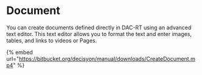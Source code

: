 # Document

You can create documents defined directly in DAC-RT using an advanced text editor. This text editor allows you to format the text and enter images, tables, and links to videos or Pages.

{% embed url="https://bitbucket.org/decisyon/manual/downloads/CreateDocument.mp4" %}



